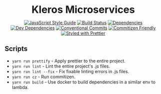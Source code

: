 <p align="center">
  <b style="font-size: 32px;">Kleros Microservices</b>
</p>

<p align="center">
  <a href="https://standardjs.com"><img src="https://img.shields.io/badge/code_style-standard-brightgreen.svg" alt="JavaScript Style Guide"></a>
  <a href="https://travis-ci.org/kleros/kleros-microservices"><img src="https://travis-ci.org/kleros/kleros-microservices.svg?branch=master" alt="Build Status"></a>
  <a href="https://david-dm.org/kleros/kleros-microservices"><img src="https://david-dm.org/kleros/kleros-microservices.svg" alt="Dependencies"></a>
  <a href="https://david-dm.org/kleros/kleros-microservices?type=dev"><img src="https://david-dm.org/kleros/kleros-microservices/dev-status.svg" alt="Dev Dependencies"></a>
  <a href="https://conventionalcommits.org"><img src="https://img.shields.io/badge/Conventional%20Commits-1.0.0-yellow.svg" alt="Conventional Commits"></a>
  <a href="http://commitizen.github.io/cz-cli/"><img src="https://img.shields.io/badge/commitizen-friendly-brightgreen.svg" alt="Commitizen Friendly"></a>
  <a href="https://github.com/prettier/prettier"><img src="https://img.shields.io/badge/styled_with-prettier-ff69b4.svg" alt="Styled with Prettier"></a>
</p>

## Scripts

- `yarn run prettify` - Apply prettier to the entire project.
- `yarn run lint` - Lint the entire project's .js files.
- `yarn run lint --fix` - Fix fixable linting errors in .js files.
- `yarn run cz` - Run commitizen.
- `yarn run build` - Use docker to build dependencies in a similar env to lambda.
